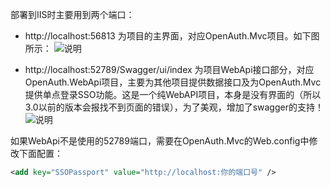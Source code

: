 部署到IIS时主要用到两个端口：

* http://localhost:56813 为项目的主界面，对应OpenAuth.Mvc项目。如下图所示：
![说明](https://gitee.com/uploads/images/2018/0328/150659_6900820e_362401.png "说明")

* http://localhost:52789/Swagger/ui/index  为项目WebApi接口部分，对应OpenAuth.WebApi项目，主要为其他项目提供数据接口及为OpenAuth.Mvc提供单点登录SSO功能。这是一个纯WebAPI项目，本身是没有界面的（所以3.0以前的版本会报找不到页面的错误），为了美观，增加了swagger的支持！
![说明](https://img.w3cschool.cn/attachments/image/20170530/1496153986665811.png "说明")


如果WebApi不是使用的52789端口，需要在OpenAuth.Mvc的Web.config中修改下面配置：

```xml
<add key="SSOPassport" value="http://localhost:你的端口号" />
```